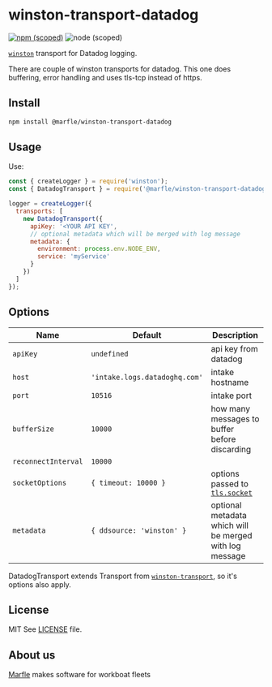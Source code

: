 # winston-transport-datadog

[![npm (scoped)](https://img.shields.io/npm/v/@marfle/winston-transport-datadog.svg)](https://www.npmjs.com/package/@marfle/winston-transport-datadog) ![node (scoped)](https://img.shields.io/node/v/@marfle/winston-transport-datadog)

[`winston`](https://github.com/winstonjs/winston) transport for Datadog logging.

There are couple of winston transports for datadog. This one does buffering, error handling and uses tls-tcp instead of https.

## Install

```bash
npm install @marfle/winston-transport-datadog
```

## Usage

Use:

```javascript
const { createLogger } = require('winston');
const { DatadogTransport } = require('@marfle/winston-transport-datadog');

logger = createLogger({
  transports: [
    new DatadogTransport({
      apiKey: '<YOUR API KEY',
      // optional metadata which will be merged with log message
      metadata: {
        environment: process.env.NODE_ENV,
        service: 'myService'
      }
    })
  ]
});
```

## Options

| Name                | Default                       | Description                                                                                        |
| ------------------- | ----------------------------- | -------------------------------------------------------------------------------------------------- |
| `apiKey`            | `undefined`                   | api key from datadog                                                                               |
| `host`              | `'intake.logs.datadoghq.com'` | intake hostname                                                                                    |
| `port`              | `10516`                       | intake port                                                                                        |
| `bufferSize`        | `10000`                       | how many messages to buffer before discarding                                                      |
| `reconnectInterval` | `10000`                       |                                                                                                    |
| `socketOptions`     | `{ timeout: 10000 }`          | options passed to [`tls.socket`](https://nodejs.org/api/tls.html#tls_tls_connect_options_callback) |
| `metadata`          | `{ ddsource: 'winston' }`     | optional metadata which will be merged with log message                                            |

DatadogTransport extends Transport from [`winston-transport`](https://github.com/winstonjs/winston-transport), so it's options also apply.

## License

MIT
See [LICENSE](LICENSE) file.

## About us

[Marfle](https://www.marfle.com) makes software for workboat fleets
